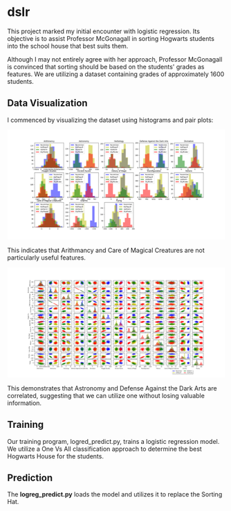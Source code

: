 # dslr
This project marked my initial encounter with logistic regression. Its objective is to assist Professor McGonagall in sorting Hogwarts students into the school house that best suits them.

Although I may not entirely agree with her approach, Professor McGonagall is convinced that sorting should be based on the students' grades as features. We are utilizing a dataset containing grades of approximately 1600 students.

## Data Visualization
I commenced by visualizing the dataset using histograms and pair plots:

<img src="goinfre/Histogram.png">

This indicates that Arithmancy and Care of Magical Creatures are not particularly useful features.

<img src="goinfre/Pair_plot.png">

This demonstrates that Astronomy and Defense Against the Dark Arts are correlated, suggesting that we can utilize one without losing valuable information.

## Training
Our training program, logred_predict.py, trains a logistic regression model. We utilize a One Vs All classification approach to determine the best Hogwarts House for the students.

## Prediction
The **logreg_predict.py** loads the model and utilizes it to replace the Sorting Hat.





